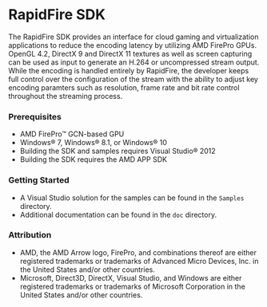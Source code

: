 # RapidFire SDK

The RapidFire SDK provides an interface for cloud gaming and virtualization applications to reduce the encoding latency by utilizing AMD FirePro GPUs. OpenGL 4.2, DirectX 9 and DirectX 11 textures as well as screen capturing can be used as input to generate an H.264 or uncompressed stream output. While the encoding is handled entirely by RapidFire, the developer keeps full control over the configuration of the stream with the ability to adjust key encoding paramters such as resolution, frame rate and bit rate control throughout the streaming process.

### Prerequisites
* AMD FirePro&trade; GCN-based GPU
* Windows&reg; 7, Windows&reg; 8.1, or Windows&reg; 10
* Building the SDK and samples requires Visual Studio&reg; 2012
* Building the SDK requires the AMD APP SDK

### Getting Started
* A Visual Studio solution for the samples can be found in the `Samples` directory.
* Additional documentation can be found in the `doc` directory.

### Attribution
* AMD, the AMD Arrow logo, FirePro, and combinations thereof are either registered trademarks or trademarks of Advanced Micro Devices, Inc. in the United States and/or other countries.
* Microsoft, Direct3D, DirectX, Visual Studio, and Windows are either registered trademarks or trademarks of Microsoft Corporation in the United States and/or other countries.